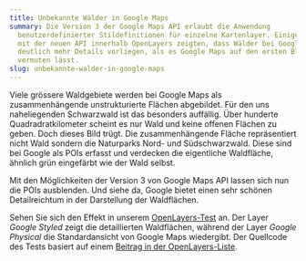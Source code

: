 ```yaml
---
title: Unbekannte Wälder in Google Maps
summary: Die Version 3 der Google Maps API erlaubt die Anwendung
  benutzerdefinierter Stildefinitionen für einzelne Kartenlayer. Einige Versuche
  mit der neuen API innerhalb OpenLayers zeigten, dass Wälder bei Google mit
  deutlich mehr Details vorliegen, als es Google Maps auf den ersten Blick
  vermuten lässt.
slug: unbekannte-walder-in-google-maps
---
```

Viele grössere Waldgebiete werden bei Google Maps als zusammenhängende unstrukturierte Flächen abgebildet. Für den uns naheliegenden Schwarzwald ist das besonders auffällig. Über hunderte Quadradratkilometer scheint es nur Wald und keine offenen Flächen zu geben. Doch dieses Bild trügt. Die zusammenhängende Fläche repräsentiert nicht Wald sondern die Naturparks Nord- und Südschwarzwald. Diese sind bei Google als POIs erfasst und verdecken die eigentliche Waldfläche, ähnlich grün eingefärbt wie der Wald selbst.

Mit den Möglichkeiten der Version 3 von Google Maps API lassen sich nun die POIs ausblenden. Und siehe da, Google bietet einen sehr schönen Detailreichtum in der Darstellung der Waldflächen.

Sehen Sie sich den Effekt in unserem [OpenLayers-Test](https://www.geops.de//sandbox/openlayers/gmapstyled/gmapstyled.html "Google Custom Styles in OpenLayers") an. Der Layer _Google Styled_ zeigt die detaillierten Waldflächen, während der Layer _Google Physical_ die Standardansicht von Google Maps wiedergibt. Der Quellcode des Tests basiert auf einem [Beitrag in der OpenLayers-Liste](http://osgeo-org.1803224.n2.nabble.com/Google-v3-Styles-Maps-in-OpenLayers-tt5653950.html#a6011391 "OpenLayers Liste").